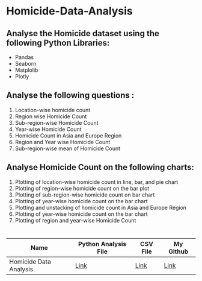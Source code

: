 # Homicide-Data-Analysis

## Analyse the Homicide dataset using the following Python Libraries:
* Pandas
* Seaborn
* Matplolib
* Plotly

## Analyse the following questions :
1) Location-wise homicide count
2) Region wise Homicide Count
3) Sub-region-wise Homicide Count
4) Year-wise Homicide Count
5) Homicide Count in Asia and Europe Region
6) Region and Year wise Homicide Count
7) Sub-region-wise mean of Homicide Count

## Analyse Homicide Count on the following charts:
1) Plotting of location-wise homicide count in line, bar, and pie chart
2) Plotting of region-wise homicide count on the bar plot
3) Plotting of sub-region-wise homicide count on bar chart
4) Plotting of year-wise homicide count on the bar chart
5) Plotting and unstacking of homicide count in Asia and Europe Region
6) Plotting of year-wise homicide count on the bar chart
7) Plotting of region and year-wise Homicide Count

# 
|Name| Python Analysis File |CSV File|My Github|
|-|-|-|-|
|Homicide Data Analysis|[Link](https://github.com/shubhammeshram01/Homicide-Data-Analysis/blob/main/Homicide%20Data%20Analysis%20-%20Project.ipynb)|[Link](https://github.com/shubhammeshram01/Homicide-Data-Analysis/blob/main/homicide_by_countries.csv)|[Link](https://github.com/shubhammeshram01)|



